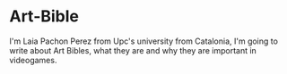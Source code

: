 # Art-Bible
I'm Laia Pachon Perez from Upc's university from Catalonia, I'm going to write about Art Bibles, what they are and why they are important in videogames.
